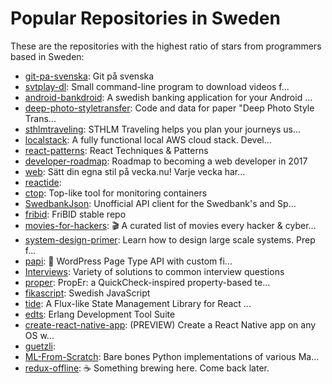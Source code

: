 # Popular Repositories in Sweden

These are the repositories with the highest ratio of stars from programmers based in Sweden:

- [git-pa-svenska](https://github.com/bjorne/git-pa-svenska): Git på svenska
- [svtplay-dl](https://github.com/spaam/svtplay-dl): Small command-line program to download videos f...
- [android-bankdroid](https://github.com/liato/android-bankdroid): A swedish banking application for your Android ...
- [deep-photo-styletransfer](https://github.com/luanfujun/deep-photo-styletransfer): Code and data for paper "Deep Photo Style Trans...
- [sthlmtraveling](https://github.com/johannilsson/sthlmtraveling): STHLM Traveling helps you plan your journeys us...
- [localstack](https://github.com/atlassian/localstack): A fully functional local AWS cloud stack. Devel...
- [react-patterns](https://github.com/vasanthk/react-patterns): React Techniques & Patterns 
- [developer-roadmap](https://github.com/kamranahmedse/developer-roadmap): Roadmap to becoming a web developer in 2017
- [web](https://github.com/veckanu/web): Sätt din egna stil på vecka.nu! Varje vecka har...
- [reactide](https://github.com/reactide/reactide): 
- [ctop](https://github.com/bcicen/ctop): Top-like tool for monitoring containers
- [SwedbankJson](https://github.com/walle89/SwedbankJson): Unofficial API client for the Swedbank's and Sp...
- [fribid](https://github.com/samuellb/fribid): FriBID stable repo
- [movies-for-hackers](https://github.com/k4m4/movies-for-hackers): 🎬 A curated list of movies every hacker & cyber...
- [system-design-primer](https://github.com/donnemartin/system-design-primer): Learn how to design large scale systems. Prep f...
- [papi](https://github.com/wp-papi/papi): :rocket: WordPress Page Type API with custom fi...
- [Interviews](https://github.com/kdn251/Interviews): Variety of solutions to common interview questions
- [proper](https://github.com/manopapad/proper): PropEr: a QuickCheck-inspired property-based te...
- [fikascript](https://github.com/pushmatrix/fikascript): Swedish JavaScript
- [tide](https://github.com/tictail/tide): A Flux-like State Management Library for React ...
- [edts](https://github.com/tjarvstrand/edts): Erlang Development Tool Suite
- [create-react-native-app](https://github.com/react-community/create-react-native-app): (PREVIEW) Create a React Native app on any OS w...
- [guetzli](https://github.com/google/guetzli): 
- [ML-From-Scratch](https://github.com/eriklindernoren/ML-From-Scratch): Bare bones Python implementations of various Ma...
- [redux-offline](https://github.com/jevakallio/redux-offline): :coffee: Something brewing here. Come back later.

